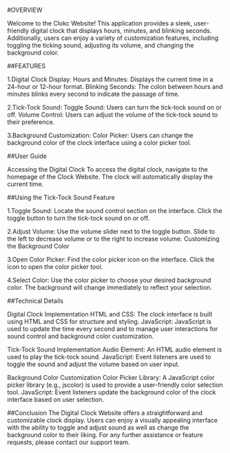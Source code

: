 #OVERVIEW

Welcome to the Clokc Website! This application provides a sleek, user-friendly digital clock that displays hours, minutes, and blinking seconds. Additionally, users can enjoy a variety of customization features, including toggling the ticking sound, adjusting its volume, and changing the background color.

##FEATURES

1.Digital Clock Display:
Hours and Minutes: Displays the current time in a 24-hour or 12-hour format.
Blinking Seconds: The colon between hours and minutes blinks every second to indicate the passage of time.

2.Tick-Tock Sound:
Toggle Sound: Users can turn the tick-tock sound on or off.
Volume Control: Users can adjust the volume of the tick-tock sound to their preference.

3.Background Customization:
Color Picker: Users can change the background color of the clock interface using a color picker tool.

##User Guide

Accessing the Digital Clock
To access the digital clock, navigate to the homepage of the Clock Website. The clock will automatically display the current time.

##Using the Tick-Tock Sound Feature

1.Toggle Sound:
Locate the sound control section on the interface.
Click the toggle button to turn the tick-tock sound on or off.

2.Adjust Volume:
Use the volume slider next to the toggle button.
Slide to the left to decrease volume or to the right to increase volume.
Customizing the Background Color

3.Open Color Picker:
Find the color picker icon on the interface.
Click the icon to open the color picker tool.

4.Select Color:
Use the color picker to choose your desired background color.
The background will change immediately to reflect your selection.

##Technical Details

Digital Clock Implementation
HTML and CSS: The clock interface is built using HTML and CSS for structure and styling.
JavaScript: JavaScript is used to update the time every second and to manage user interactions for sound control and background color customization.

Tick-Tock Sound Implementation
Audio Element: An HTML audio element is used to play the tick-tock sound.
JavaScript: Event listeners are used to toggle the sound and adjust the volume based on user input.

Background Color Customization
Color Picker Library: A JavaScript color picker library (e.g., jscolor) is used to provide a user-friendly color selection tool.
JavaScript: Event listeners update the background color of the clock interface based on user selection.


##Conclusion
The Digital Clock Website offers a straightforward and customizable clock display. Users can enjoy a visually appealing interface with the ability to toggle and adjust sound as well as change the background color to their liking. For any further assistance or feature requests, please contact our support team.

